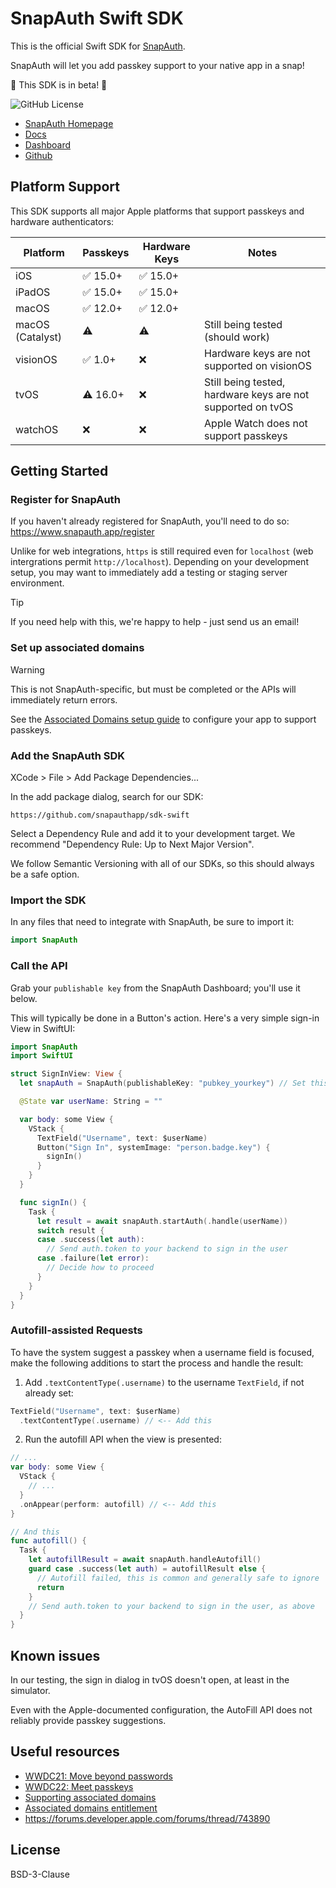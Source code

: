 # SnapAuth Swift SDK

This is the official Swift SDK for [SnapAuth](https://www.snapauth.app?utm_source=GitHub&utm_campaign=sdk&utm_content=sdk-swift).

SnapAuth will let you add passkey support to your native app in a snap!

🚧 This SDK is in beta! 🚧

![GitHub License](https://img.shields.io/github/license/snapauthapp/sdk-typescript)

- [SnapAuth Homepage](https://www.snapauth.app?utm_source=GitHub&utm_campaign=sdk&utm_content=sdk-swift)
- [Docs](https://docs.snapauth.app)
- [Dashboard](https://dashboard.snapauth.app)
- [Github](https://github.com/snapauthapp/sdk-swift)

## Platform Support

This SDK supports all major Apple platforms that support passkeys and hardware authenticators:

Platform | Passkeys | Hardware Keys | Notes
--- | --- | --- | ---
iOS | ✅ 15.0+ | ✅ 15.0+ |
iPadOS | ✅ 15.0+ | ✅ 15.0+ |
macOS | ✅ 12.0+ | ✅ 12.0+ |
macOS (Catalyst) | ⚠️ | ⚠️ | Still being tested (should work)
visionOS | ✅ 1.0+ | ❌ | Hardware keys are not supported on visionOS
tvOS | ⚠️ 16.0+ | ❌ | Still being tested, hardware keys are not supported on tvOS
watchOS | ❌ | ❌ | Apple Watch does not support passkeys

## Getting Started

### Register for SnapAuth

If you haven't already registered for SnapAuth, you'll need to do so: https://www.snapauth.app/register

Unlike for web integrations, `https` is still required even for `localhost` (web intergrations permit `http://localhost`).
Depending on your development setup, you may want to immediately add a testing or staging server environment.

> [!TIP]
> If you need help with this, we're happy to help - just send us an email!

### Set up associated domains

> [!WARNING]
> This is not SnapAuth-specific, but must be completed or the APIs will immediately return errors.

See the [Associated Domains setup guide](/DOMAINS.md) to configure your app to support passkeys.

### Add the SnapAuth SDK

XCode > File > Add Package Dependencies...

In the add package dialog, search for our SDK:

```
https://github.com/snapauthapp/sdk-swift
```

Select a Dependency Rule and add it to your development target.
We recommend "Dependency Rule: Up to Next Major Version".

We follow Semantic Versioning with all of our SDKs, so this should always be a safe option.

### Import the SDK

In any files that need to integrate with SnapAuth, be sure to import it:

```swift
import SnapAuth
```

### Call the API

Grab your `publishable key` from the SnapAuth Dashboard; you'll use it below.

This will typically be done in a Button's action.
Here's a very simple sign-in View in SwiftUI:

```swift
import SnapAuth
import SwiftUI

struct SignInView: View {
  let snapAuth = SnapAuth(publishableKey: "pubkey_yourkey") // Set this value!

  @State var userName: String = ""

  var body: some View {
    VStack {
      TextField("Username", text: $userName)
      Button("Sign In", systemImage: "person.badge.key") {
        signIn()
      }
    }
  }

  func signIn() {
    Task {
      let result = await snapAuth.startAuth(.handle(userName))
      switch result {
      case .success(let auth):
        // Send auth.token to your backend to sign in the user
      case .failure(let error):
        // Decide how to proceed
      }
    }
  }
}
```

### Autofill-assisted Requests

To have the system suggest a passkey when a username field is focused, make the following additions to start the process and handle the result:

1. Add `.textContentType(.username)` to the username `TextField`, if not already set:

```swift
TextField("Username", text: $userName)
  .textContentType(.username) // <-- Add this
```

2. Run the autofill API when the view is presented:

```swift
// ...
var body: some View {
  VStack {
    // ...
  }
  .onAppear(perform: autofill) // <-- Add this
}

// And this
func autofill() {
  Task {
    let autofillResult = await snapAuth.handleAutofill()
    guard case .success(let auth) = autofillResult else {
      // Autofill failed, this is common and generally safe to ignore
      return
    }
    // Send auth.token to your backend to sign in the user, as above
  }
}
```


## Known issues

In our testing, the sign in dialog in tvOS doesn't open, at least in the simulator.

Even with the Apple-documented configuration, the AutoFill API does not reliably provide passkey suggestions.

## Useful resources

 - [WWDC21: Move beyond passwords](https://developer.apple.com/videos/play/wwdc2021/10106/)
 - [WWDC22: Meet passkeys](https://developer.apple.com/videos/play/wwdc2022/10092/)
 - [Supporting associated domains](https://developer.apple.com/documentation/xcode/supporting-associated-domains)
 - [Associated domains entitlement](https://developer.apple.com/documentation/bundleresources/entitlements/com_apple_developer_associated-domains)
 - https://forums.developer.apple.com/forums/thread/743890

## License

BSD-3-Clause
